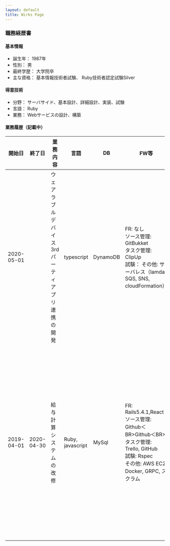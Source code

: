 ```yaml
---
layout: default
title: Wirks Page
---
```


### 職務経歴書
#### 基本情報
- 誕生年： 1987年
- 性別： 男
- 最終学歴： 大学院卒
- 主な資格： 基本情報技術者試験、 Ruby技術者認定試験Silver

#### 得意技術
- 分野： サーバサイド、基本設計、詳細設計、実装、試験
- 言語： Ruby
- 業務： Webサービスの設計、構築

#### 業務履歴（記載中）

| 開始日 | 終了日 | 業務内容 | 言語 | DB | FW等 | 備考 |
| ---- | ---- | ---- | ---- | ---- | ---- | ---- |
| 2020-05-01 | | ウェアラブルデバイス3rdパーティアプリ連携の開発 | typescript | DynamoDB | FR: なし<BR> ソース管理: GitBukket <BR>タスク管理:　ClipUp<br>試験： その他: サーバレス（lamda, SQS, SNS, cloudFormation）| |
| 2019-04-01 | 2020-04-30 | 給与計算システムの改修 | Ruby, javascript | MySql | FR: Rails5.4.1,React<BR>ソース管理: Github＜BR>Github＜BR>タスク管理: Trello, GitHub<BR>試験: Rspec<BR>その他: AWS EC2, Docker, GRPC, スクラム | 設計レビュー、実装、試験観点だし、問い合わせ対応とほぼ全行程を行った。<BR><BR>特筆情報：<BR>入場から2か月は業務委託のみのチームでした。<BR> ruby2.4.1 →　2.6.3に変更しました<BR>処理を20％ほど高速化しました |